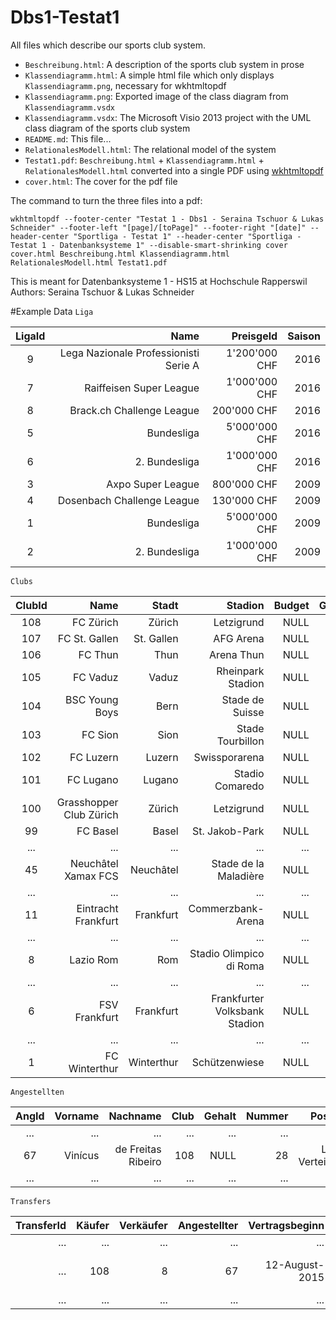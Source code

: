 # Dbs1-Testat1
All files which describe our sports club system.

- `Beschreibung.html`: A description of the sports club system in prose
- `Klassendiagramm.html`: A simple html file which only displays `Klassendiagramm.png`, necessary for wkhtmltopdf
- `Klassendiagramm.png`: Exported image of the class diagram from `Klassendiagramm.vsdx`
- `Klassendiagramm.vsdx`: The Microsoft Visio 2013 project with the UML class diagram of the sports club system
- `README.md`: This file...
- `RelationalesModell.html`: The relational model of the system
- `Testat1.pdf`: `Beschreibung.html` + `Klassendiagramm.html` + `RelationalesModell.html` converted into a single PDF using [wkhtmltopdf](wkhtmltopdf.org)
- `cover.html`: The cover for the pdf file

The command to turn the three files into a pdf:

    wkhtmltopdf --footer-center "Testat 1 - Dbs1 - Seraina Tschuor & Lukas Schneider" --footer-left "[page]/[toPage]" --footer-right "[date]" --header-center "Sportliga - Testat 1" --header-center "Sportliga - Testat 1 - Datenbanksysteme 1" --disable-smart-shrinking cover cover.html Beschreibung.html Klassendiagramm.html RelationalesModell.html Testat1.pdf

This is meant for Datenbanksysteme 1 - HS15 at Hochschule Rapperswil  
Authors: Seraina Tschuor & Lukas Schneider

#Example Data
`Liga`

 LigaId | Name                                  | Preisgeld     | Saison |
 :-----:|--------------------------------------:|--------------:|-------:|
 9      | Lega Nazionale Professionisti Serie A | 1'200'000 CHF | 2016   |
 7      | Raiffeisen Super League               | 1'000'000 CHF | 2016   |
 8      | Brack.ch Challenge League             |   200'000 CHF | 2016   |
 5      | Bundesliga                            | 5'000'000 CHF | 2016   |
 6      | 2. Bundesliga                         | 1'000'000 CHF | 2016   |
 3      | Axpo Super League                     |   800'000 CHF | 2009   |
 4      | Dosenbach Challenge League            |   130'000 CHF | 2009   |
 1      | Bundesliga                            | 5'000'000 CHF | 2009   |
 2      | 2. Bundesliga                         | 1'000'000 CHF | 2009   |
 
 
 `Clubs`
 
 ClubId | Name                    | Stadt      | Stadion                       | Budget | Gründungsjahr
 :-----:|------------------------:|-----------:|------------------------------:|-------:|--------------:
 108    | FC Zürich               | Zürich     | Letzigrund                    | NULL   | 1896
 107    | FC St. Gallen           | St. Gallen | AFG Arena                     | NULL   | 1879
 106    | FC Thun                 | Thun       | Arena Thun                    | NULL   | 1898
 105    | FC Vaduz                | Vaduz      | Rheinpark Stadion             | NULL   | 1932
 104    | BSC Young Boys          | Bern       | Stade de Suisse               | NULL   | 1898
 103    | FC Sion                 | Sion       | Stade Tourbillon              | NULL   | 1909
 102    | FC Luzern               | Luzern     | Swissporarena                 | NULL   | 1901
 101    | FC Lugano               | Lugano     | Stadio Comaredo               | NULL   | 1908
 100    | Grasshopper Club Zürich | Zürich     | Letzigrund                    | NULL   | 1886
 99     | FC Basel                | Basel      | St. Jakob-Park                | NULL   | 1893
 ...    | ...                     | ...        | ...                           | ...    | ...
 45     | Neuchâtel Xamax FCS     | Neuchâtel  | Stade de la Maladière         | NULL   | 1896
 ...    | ...                     | ...        | ...                           | ...    | ...
 11     | Eintracht Frankfurt     | Frankfurt  | Commerzbank-Arena             | NULL   | 1899
 ...    | ...                     | ...        | ...                           | ...    | ...
 8      | Lazio Rom               | Rom        | Stadio Olimpico di Roma       | NULL   | 1900
 ...    | ...                     | ...        | ...                           | ...    | ...
 6      | FSV Frankfurt           | Frankfurt  | Frankfurter Volksbank Stadion | NULL   | 1899
 ...    | ...                     | ...        | ...                           | ...    | ...
 1      | FC Winterthur           | Winterthur | Schützenwiese                 | NULL   | 1896
 
 `Angestellten`
 
 AngId | Vorname | Nachname           | Club | Gehalt | Nummer | Position           | Bereich
 :----:|--------:|-------------------:|-----:|-------:|-------:|-------------------:|--------:|
 ...   | ...     | ...                | ...  | ...    | ...    | ...                | ...       
 67    | Vinícus | de Freitas Ribeiro | 108  | NULL   | 28     | Linker Verteidiger | NULL       
 ...   | ...     | ...                | ...  | ...    | ...    | ...                | ...
 
 `Transfers`
 
 TransferId | Käufer | Verkäufer | Angestellter  | Vertragsbeginn | Vertragsende | Summe 
 ----------:|-------:|----------:|--------------:|---------------:|-------------:|------:
 ...        | ...    | ...       | ...           | ...            | ...          | ...         
 ...        | 108    | 8         | 67            | 12-August-2015 | 30-June-2016 | 380 000 CHF       
 ...        | ...    | ...       | ...           | ...            | ...          | ...       